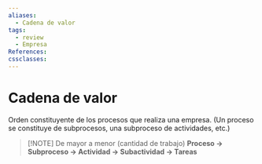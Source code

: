 ```yaml
---
aliases:
  - Cadena de valor
tags:
  - review
  - Empresa
References: 
cssclasses:
---
```

# Cadena de valor
Orden constituyente de los procesos que realiza una empresa. 
(Un proceso se constituye de subprocesos, una subproceso de actividades, etc.)

> [!NOTE] De mayor a menor (cantidad de trabajo)
> **Proceso → Subproceso → Actividad → Subactividad → Tareas**

